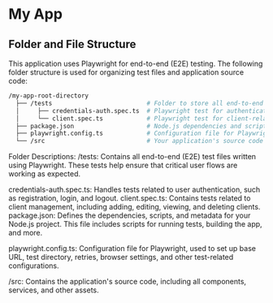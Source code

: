 
# My App

## Folder and File Structure

This application uses Playwright for end-to-end (E2E) testing. The following folder structure is used for organizing test files and application source code:

```sh
/my-app-root-directory
  ├── /tests                          # Folder to store all end-to-end (E2E) tests
  │     ├── credentials-auth.spec.ts  # Playwright test for authentication
  │     └── client.spec.ts            # Playwright test for client-related functionality
  ├── package.json                    # Node.js dependencies and scripts
  ├── playwright.config.ts            # Configuration file for Playwright
  └── /src                            # Your application's source code

```
Folder Descriptions:
/tests: Contains all end-to-end (E2E) test files written using Playwright. These tests help ensure that critical user flows are working as expected.

credentials-auth.spec.ts: Handles tests related to user authentication, such as registration, login, and logout.
client.spec.ts: Contains tests related to client management, including adding, editing, viewing, and deleting clients.
package.json: Defines the dependencies, scripts, and metadata for your Node.js project. This file includes scripts for running tests, building the app, and more.

playwright.config.ts: Configuration file for Playwright, used to set up base URL, test directory, retries, browser settings, and other test-related configurations.

/src: Contains the application's source code, including all components, services, and other assets.
